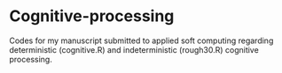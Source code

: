 # Cognitive-processing
 Codes for my manuscript submitted to applied soft computing regarding deterministic (cognitive.R) and indeterministic (rough30.R) cognitive processing.
